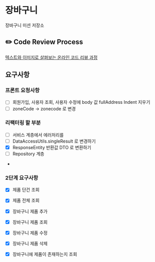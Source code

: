 # 장바구니

장바구니 미션 저장소

## ✏️ Code Review Process

[텍스트와 이미지로 살펴보는 온라인 코드 리뷰 과정](https:github.com/next-step/nextstep-docs/tree/master/codereview)

## 요구사항

### 프론트 요청사항

- [ ] 회원가입, 사용자 조회, 사용자 수정에 body 값 fullAddress Indent 지우기
- [ ] zoneCode -> zonecode 로 변경

### 리팩터링 할 부분

- [ ] 서비스 계층에서 에러처리를
- [ ] DataAccessUtils.singleResult 로 변경하기
- [x] ResponseEntity 반환값 DTO 로 변환하기
- [ ] Repository 계층
-

### 2단계 요구사항

- [x] 제품 단건 조회
- [x] 제품 전체 조회
- [x] 장바구니 제품 추가
- [x] 장바구니 제품 조회
- [x] 장바구니 제품 수정
- [x] 장바구니 제품 삭제
- [x] 장바구니에 제품이 존재하는지 조회

